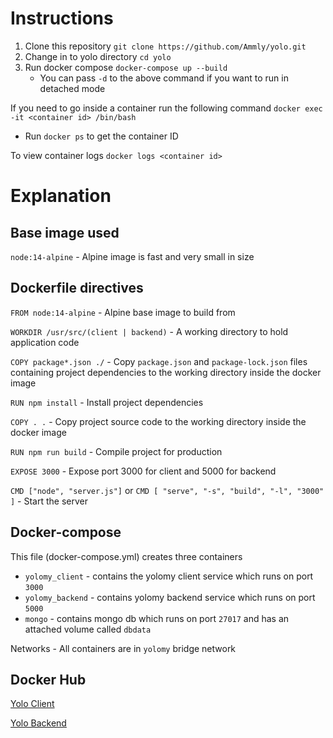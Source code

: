 # Instructions

1. Clone this repository ` git clone https://github.com/Ammly/yolo.git `
2. Change in to yolo directory ` cd yolo `
3. Run docker compose ` docker-compose up --build `
    - You can pass ` -d ` to the above command if you want to run in detached mode

If you need to go inside a container run the following command
    ` docker exec -it <container id> /bin/bash `
- Run ` docker ps ` to get the container ID

To view container logs
    ` docker logs <container id> `


# Explanation

## Base image used

` node:14-alpine ` - Alpine image is fast and very small in size

## Dockerfile directives

` FROM node:14-alpine ` -  Alpine base image to build from

` WORKDIR /usr/src/(client | backend) ` - A working directory to hold application code

` COPY package*.json ./ ` - Copy ` package.json ` and ` package-lock.json ` files containing project dependencies to the working directory inside the docker image

` RUN npm install ` - Install project dependencies

` COPY . . ` -  Copy project source code to the working directory inside the docker image

` RUN npm run build ` - Compile project for production

` EXPOSE 3000 ` - Expose port 3000 for client and 5000 for backend

` CMD ["node", "server.js"] ` or ` CMD [ "serve", "-s", "build", "-l", "3000" ] ` - Start the server

## Docker-compose

This file (docker-compose.yml) creates three containers
- ` yolomy_client ` - contains the yolomy client service which runs on port `3000 `
- ` yolomy_backend ` - contains yolomy backend service which runs on port ` 5000 `
- ` mongo ` - contains mongo db which runs on port ` 27017 ` and has an attached volume called ` dbdata `

Networks - All containers are in ` yolomy ` bridge network

## Docker Hub

[Yolo Client](https://hub.docker.com/repository/docker/ammlyf/yolo_client)

[Yolo Backend](https://hub.docker.com/repository/docker/ammlyf/yolo_backend)
